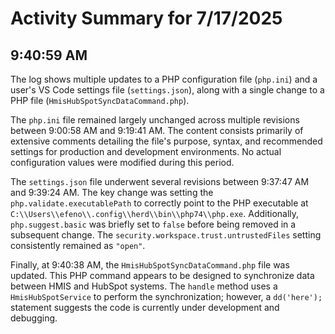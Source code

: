 # Activity Summary for 7/17/2025

## 9:40:59 AM
The log shows multiple updates to a PHP configuration file (`php.ini`) and a user's VS Code settings file (`settings.json`), along with a single change to a PHP file (`HmisHubSpotSyncDataCommand.php`).

The `php.ini` file remained largely unchanged across multiple revisions between 9:00:58 AM and 9:19:41 AM.  The content consists primarily of extensive comments detailing the file's purpose, syntax, and recommended settings for production and development environments. No actual configuration values were modified during this period.

The `settings.json` file underwent several revisions between 9:37:47 AM and 9:39:24 AM.  The key change was setting the `php.validate.executablePath` to correctly point to the PHP executable at  `C:\\Users\\efeno\\.config\\herd\\bin\\php74\\php.exe`.  Additionally,  `php.suggest.basic` was briefly set to `false` before being removed in a subsequent change. The `security.workspace.trust.untrustedFiles` setting consistently remained as `"open"`.

Finally, at 9:40:38 AM, the `HmisHubSpotSyncDataCommand.php` file was updated. This PHP command appears to be designed to synchronize data between HMIS and HubSpot systems.  The `handle` method uses a `HmisHubSpotService` to perform the synchronization; however, a `dd('here');` statement suggests the code is currently under development and debugging.
